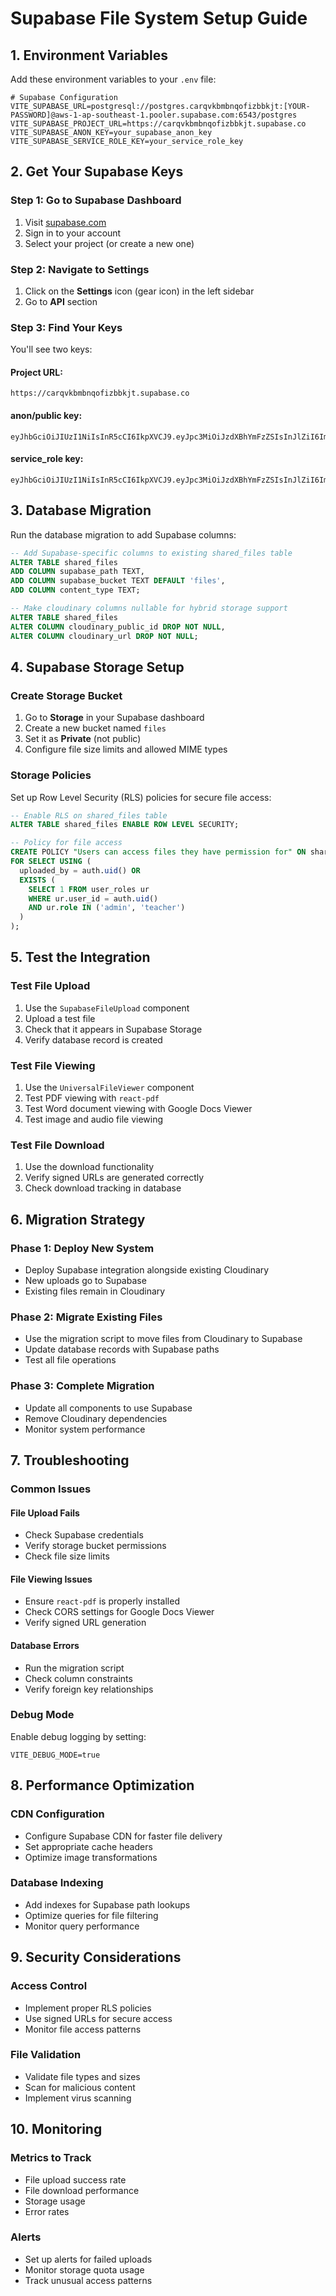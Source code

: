 # Supabase File System Setup Guide

## 1. Environment Variables

Add these environment variables to your `.env` file:

```env
# Supabase Configuration
VITE_SUPABASE_URL=postgresql://postgres.carqvkbmbnqofizbbkjt:[YOUR-PASSWORD]@aws-1-ap-southeast-1.pooler.supabase.com:6543/postgres
VITE_SUPABASE_PROJECT_URL=https://carqvkbmbnqofizbbkjt.supabase.co
VITE_SUPABASE_ANON_KEY=your_supabase_anon_key
VITE_SUPABASE_SERVICE_ROLE_KEY=your_service_role_key
```

## 2. Get Your Supabase Keys

### Step 1: Go to Supabase Dashboard
1. Visit [supabase.com](https://supabase.com)
2. Sign in to your account
3. Select your project (or create a new one)

### Step 2: Navigate to Settings
1. Click on the **Settings** icon (gear icon) in the left sidebar
2. Go to **API** section

### Step 3: Find Your Keys
You'll see two keys:

#### **Project URL:**
```
https://carqvkbmbnqofizbbkjt.supabase.co
```

#### **anon/public key:**
```
eyJhbGciOiJIUzI1NiIsInR5cCI6IkpXVCJ9.eyJpc3MiOiJzdXBhYmFzZSIsInJlZiI6ImNhcnF2a2JtYm5xb2ZpemJia2p0Iiwicm9sZSI6ImFub24iLCJpYXQiOjE3MzQ5NzI4MDAsImV4cCI6MjA1MDU0ODgwMH0.abc123...
```

#### **service_role key:**
```
eyJhbGciOiJIUzI1NiIsInR5cCI6IkpXVCJ9.eyJpc3MiOiJzdXBhYmFzZSIsInJlZiI6ImNhcnF2a2JtYm5xb2ZpemJia2p0Iiwicm9sZSI6InNlcnZpY2Vfcm9sZSIsImlhdCI6MTczNDk3MjgwMCwiZXhwIjoyMDUwNTQ4ODAwfQ.xyz789...
```

## 3. Database Migration

Run the database migration to add Supabase columns:

```sql
-- Add Supabase-specific columns to existing shared_files table
ALTER TABLE shared_files 
ADD COLUMN supabase_path TEXT,
ADD COLUMN supabase_bucket TEXT DEFAULT 'files',
ADD COLUMN content_type TEXT;

-- Make cloudinary columns nullable for hybrid storage support
ALTER TABLE shared_files 
ALTER COLUMN cloudinary_public_id DROP NOT NULL,
ALTER COLUMN cloudinary_url DROP NOT NULL;
```

## 4. Supabase Storage Setup

### Create Storage Bucket
1. Go to **Storage** in your Supabase dashboard
2. Create a new bucket named `files`
3. Set it as **Private** (not public)
4. Configure file size limits and allowed MIME types

### Storage Policies
Set up Row Level Security (RLS) policies for secure file access:

```sql
-- Enable RLS on shared_files table
ALTER TABLE shared_files ENABLE ROW LEVEL SECURITY;

-- Policy for file access
CREATE POLICY "Users can access files they have permission for" ON shared_files
FOR SELECT USING (
  uploaded_by = auth.uid() OR
  EXISTS (
    SELECT 1 FROM user_roles ur
    WHERE ur.user_id = auth.uid()
    AND ur.role IN ('admin', 'teacher')
  )
);
```

## 5. Test the Integration

### Test File Upload
1. Use the `SupabaseFileUpload` component
2. Upload a test file
3. Check that it appears in Supabase Storage
4. Verify database record is created

### Test File Viewing
1. Use the `UniversalFileViewer` component
2. Test PDF viewing with `react-pdf`
3. Test Word document viewing with Google Docs Viewer
4. Test image and audio file viewing

### Test File Download
1. Use the download functionality
2. Verify signed URLs are generated correctly
3. Check download tracking in database

## 6. Migration Strategy

### Phase 1: Deploy New System
- Deploy Supabase integration alongside existing Cloudinary
- New uploads go to Supabase
- Existing files remain in Cloudinary

### Phase 2: Migrate Existing Files
- Use the migration script to move files from Cloudinary to Supabase
- Update database records with Supabase paths
- Test all file operations

### Phase 3: Complete Migration
- Update all components to use Supabase
- Remove Cloudinary dependencies
- Monitor system performance

## 7. Troubleshooting

### Common Issues

#### File Upload Fails
- Check Supabase credentials
- Verify storage bucket permissions
- Check file size limits

#### File Viewing Issues
- Ensure `react-pdf` is properly installed
- Check CORS settings for Google Docs Viewer
- Verify signed URL generation

#### Database Errors
- Run the migration script
- Check column constraints
- Verify foreign key relationships

### Debug Mode
Enable debug logging by setting:
```env
VITE_DEBUG_MODE=true
```

## 8. Performance Optimization

### CDN Configuration
- Configure Supabase CDN for faster file delivery
- Set appropriate cache headers
- Optimize image transformations

### Database Indexing
- Add indexes for Supabase path lookups
- Optimize queries for file filtering
- Monitor query performance

## 9. Security Considerations

### Access Control
- Implement proper RLS policies
- Use signed URLs for secure access
- Monitor file access patterns

### File Validation
- Validate file types and sizes
- Scan for malicious content
- Implement virus scanning

## 10. Monitoring

### Metrics to Track
- File upload success rate
- File download performance
- Storage usage
- Error rates

### Alerts
- Set up alerts for failed uploads
- Monitor storage quota usage
- Track unusual access patterns
